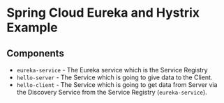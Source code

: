 # Spring Cloud Eureka and Hystrix Example

## Components
- `eureka-service` - The Eureka service which is the Service Registry
- `hello-server` - The Service which is going to give data to the Client.
- `hello-client` - The Service which is going to get data from Server via the Discovery Service from the Service Registry (`eureka-service`).

